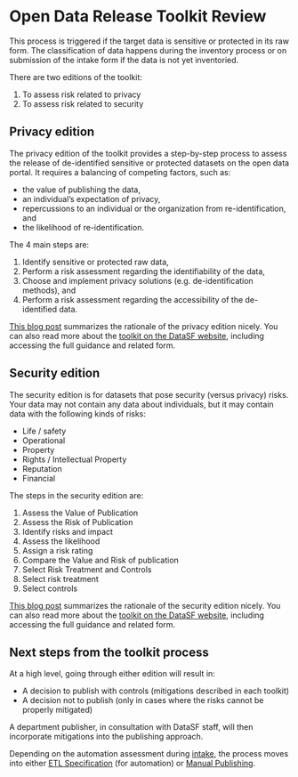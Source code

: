 # Open Data Release Toolkit Review

This process is triggered if the target data is sensitive or protected in its raw form. The classification of data happens during the inventory process or on submission of the intake form if the data is not yet inventoried.

There are two editions of the toolkit:
1. To assess risk related to privacy
2. To assess risk related to security

## Privacy edition

The privacy edition of the toolkit provides a step-by-step process to assess the release of de-identified sensitive or protected datasets on the open data portal. It requires a balancing of competing factors, such as: 

* the value of publishing the data,
* an individual’s expectation of privacy,
* repercussions to an individual or the organization from re-identification, and
* the likelihood of re-identification.

The 4 main steps are:

1. Identify sensitive or protected raw data,
2. Perform a risk assessment regarding the identifiability of the data,
3. Choose and implement privacy solutions (e.g. de-identification methods), and
4. Perform a risk assessment regarding the accessibility of the de-identified data.

[This blog post](https://datasf.org/blog/4-steps-to-manage-privacy-and-de-identification-for-your-open-data-program/) summarizes the rationale of the privacy edition nicely. You can also read more about the [toolkit on the DataSF website](https://datasf.org/resources/open-data-release-toolkit/), including accessing the full guidance and related form.

## Security edition

The security edition is for datasets that pose security (versus privacy) risks. Your data may not contain any data about individuals, but it may contain data with the following kinds of risks:

* Life / safety
* Operational
* Property
* Rights / Intellectual Property
* Reputation
* Financial

The steps in the security edition are:

1. Assess the Value of Publication
2. Assess the Risk of Publication
  1. Identify risks and impact
  2. Assess the likelihood
  3. Assign a risk rating
3. Compare the Value and Risk of publication
4. Select Risk Treatment and Controls
  1. Select risk treatment
  2. Select controls

[This blog post](https://datasf.org/blog/4-steps-to-manage-security-risks-with-open-data/) summarizes the rationale of the security edition nicely. You can also read more about the [toolkit on the DataSF website](https://datasf.org/resources/open-data-release-toolkit/), including accessing the full guidance and related form.

## Next steps from the toolkit process

At a high level, going through either edition will result in:
* A decision to publish with controls (mitigations described in each toolkit)
* A decision not to publish (only in cases where the risks cannot be properly mitigated)

A department publisher, in consultation with DataSF staff, will then incorporate mitigations into the publishing approach.

Depending on the automation assessment during [intake](/1_submission/README.md), the process moves into either [ETL Specification](/5_etl_specification/README.md) (for automation) or [Manual Publishing](/4_manual_publishing/README.md).
